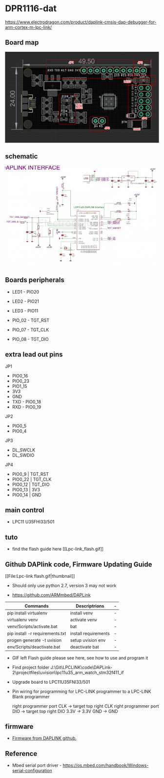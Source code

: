 
# DPR1116-dat

https://www.electrodragon.com/product/daplink-cmsis-dap-debugger-for-arm-cortex-m-lpc-link/

## Board map 

![](2024-09-20-12-23-07.png)


## schematic 

![](2024-09-20-12-25-39.png)

## Boards peripherals 

- LED1 - PIO20
- LED2 - PIO21
- LED3 - PIO11

- PIO_02 - TGT_RST
- PIO_07 - TGT_CLK
- PIO_08 - TGT_DIO

## extra lead out pins 

JP1

- PIO0_16
- PIO0_23
- PIO1_15 
- 3V3
- GND
- TXD - PIO0_18
- RXD - PIO0_19

JP2
- PIO0_5
- PIO0_4

JP3
- DL_SWCLK
- DL_SWDIO

JP4
- PIO0_9 | TGT_RST
- PIO0_22 | TGT_CLK
- PIO0_12 | TGT_DIO
- PIO0_13 | 3V3
- PIO0_14 | GND
 

## main control 

- LPC11 U35FHI33/501

## tuto 

- find the flash guide here [[Lpc-link_flash.gif]]

## Github DAPlink code, Firmware Updating Guide

[[File:Lpc-link flash.gif|thumbnail]]

* Should only use python 2.7, version 3 may not work


* https://github.com/ARMmbed/DAPLink



| Commands                        | Descriptrions        | -   |
| ------------------------------- | -------------------- | --- |
| pip install virtualenv          | install venv         | -   |
| virtualenv venv                 | activate venv        | -   |
| venv/Scripts/activate.bat       | bat                  | -   |
| pip install -r requirements.txt | install requirements | -   |
| progen generate -t uvision      | setup uvision env    | -   |
| env/Scripts/deactivate.bat      | deactivate bat       | -   |

* GIF left Flash guide please see here, see how to use and program it

* Find project folder J:\Git\LPCLINK\code\DAPLink-2\projectfiles\uvision\lpc11u35_arm_watch_stm32f411_if

* Upgrade board to LPC11U35FNI33/501

* Pin wiring for programming for LPC-LINK programmer to a LPC-LINK Blank programmer
 
    right programmer port CLK -> target top right CLK
    right programmer port DIO -> target top right DIO
    3.3V -> 3.3V
    GND -> GND



## firmware 

- [Firmware from DAPLINK github.](https://github.com/ARMmbed/DAPLink)

## Reference 


* Mbed serial port driver  - https://os.mbed.com/handbook/Windows-serial-configuration
